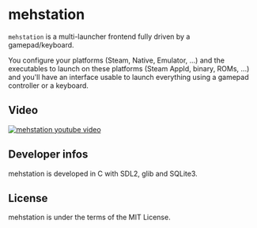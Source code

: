 # mehstation


`mehstation` is a multi-launcher frontend fully driven by a gamepad/keyboard.

You configure your platforms (Steam, Native, Emulator, ...) and the executables to launch on these platforms (Steam AppId, binary, ROMs, ...) and you'll have an interface usable to launch everything using a gamepad controller or a keyboard.

## Video

[![mehstation youtube video](http://img.youtube.com/vi/g_kv_a5fako/0.jpg)](http://www.youtube.com/watch?v=g_kv_a5fako)

## Developer infos

mehstation is developed in C with SDL2, glib and SQLite3.

## License

mehstation is under the terms of the MIT License.
